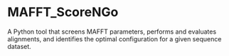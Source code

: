 # MAFFT_ScoreNGo
A Python tool that screens MAFFT parameters, performs and evaluates alignments, and identifies the optimal configuration for a given sequence dataset.
